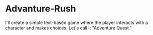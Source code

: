 # Advanture-Rush 
I'll create a simple text-based game where the player interacts with a character and makes choices. Let's call it "Adventure Quest."

